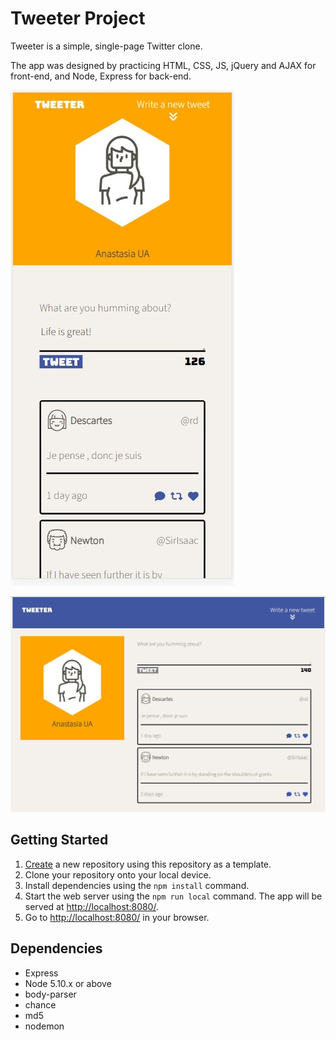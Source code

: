# Tweeter Project

Tweeter is a simple, single-page Twitter clone.

The app was designed by practicing HTML, CSS, JS, jQuery and AJAX for front-end, and Node, Express for back-end.

!["Mobile"](https://github.com/anastasiarez/tweeter/blob/072d48fc863a65946c97a96f0140201f0140c9cb/mobile.jpg)


!["Desktop"](https://github.com/anastasiarez/tweeter/blob/072d48fc863a65946c97a96f0140201f0140c9cb/desktop.jpg)



## Getting Started

1. [Create](https://docs.github.com/en/repositories/creating-and-managing-repositories/creating-a-repository-from-a-template) a new repository using this repository as a template.
2. Clone your repository onto your local device.
3. Install dependencies using the `npm install` command.
3. Start the web server using the `npm run local` command. The app will be served at <http://localhost:8080/>.
4. Go to <http://localhost:8080/> in your browser.

## Dependencies

- Express
- Node 5.10.x or above
- body-parser
- chance
- md5
- nodemon
